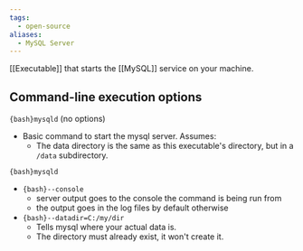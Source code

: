 ```yaml
---
tags:
  - open-source
aliases:
  - MySQL Server
---
```

[[Executable]] that starts the [[MySQL]] service on your machine.

## Command-line execution options

`{bash}mysqld` (no options)
- Basic command to start the mysql server. Assumes:
	- The data directory is the same as this executable's directory, but in a `/data` subdirectory.

`{bash}mysqld`
- `{bash}--console`
	- server output goes to the console the command is being run from
	- the output goes in the log files by default otherwise
- `{bash}--datadir=C:/my/dir`
	- Tells mysql where your actual data is.
	- The directory must already exist, it won't create it.